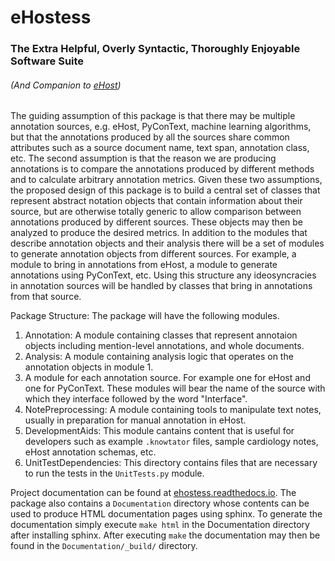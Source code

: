 # eHostess
### The Extra Helpful, Overly Syntactic, Thoroughly Enjoyable Software Suite
###### (And Companion to [eHost][1])

The guiding assumption of this package is that there may be multiple annotation sources, e.g. eHost, PyConText, machine learning algorithms, but that the annotations produced by all the sources share common attributes such as a source document name, text span, annotation class, etc. The second assumption is that the reason we are producing annotations is to compare the annotations produced by different methods and to calculate arbitrary annotation metrics. Given these two assumptions, the proposed design of this package is to build a central set of classes that represent abstract notation objects that contain information about their source, but are otherwise totally generic to allow comparison between annotations produced by different sources. These objects may then be analyzed to produce the desired metrics. In addition to the modules that describe annotation objects and their analysis there will be a set of modules to generate annotation objects from different sources. For example, a module to bring in annotations from eHost, a module to generate annotations using PyConText, etc. Using this structure any ideosyncracies in annotation sources will be handled by classes that bring in annotations from that source.

Package Structure:
The package will have the following modules.
1. Annotation: A module containing classes that represent annotaion objects including mention-level annotations, and whole documents.
2. Analysis: A module containing analysis logic that operates on the annotation objects in module 1.
3. A module for each annotation source. For example one for eHost and one for PyConText. These modules will bear the name of the source with which they interface followed by the word "Interface".
4. NotePreprocessing: A module containing tools to manipulate text notes, usually in preparation for manual annotation in eHost.
5. DevelopmentAids: This module cantains content that is useful for developers such as example `.knowtator` files, sample cardiology notes, eHost annotation schemas, etc.
6. UnitTestDependencies: This directory contains files that are necessary to run the tests in the `UnitTests.py` module.

Project documentation can be found at [ehostess.readthedocs.io][2].
The package also contains a `Documentation` directory whose contents can be used to produce HTML documentation pages using sphinx. To generate the documentation simply execute `make html` in the Documentation directory after installing sphinx. After executing `make` the documentation may then be found in the `Documentation/_build/` directory.

[1]: http://ehostdoc.com/
[2]: http://ehostess.readthedocs.io